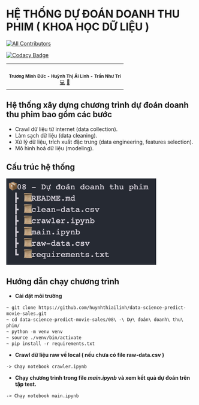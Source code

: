 # HỆ THỐNG DỰ ĐOÁN DOANH THU PHIM ( KHOA HỌC DỮ LIỆU )

[![All Contributors](https://img.shields.io/badge/all_contributors-3-orange.svg?style=flat-square)](#contributors-)

[![Codacy Badge](https://app.codacy.com/project/badge/Grade/6ade1e4b31d343f7863ddf652c17d7be)](https://www.codacy.com/gh/komkat-studio/happy-care-mobile/dashboard?utm_source=github.com&utm_medium=referral&utm_content=komkat-studio/happy-care-mobile&utm_campaign=Badge_Grade)


<table>
  <tr>
    <td align="center"><img src="https://cdn-icons-png.flaticon.com/512/1484/1484079.png" width="500px;" alt=""/><br /><sub><b>Trương Minh Đức - Huỳnh Thị Ái Linh - Trần Như Trí</b></sub></a><br /><a href="https://github.com/huynhthiailinh/data-science-predict-movie-sales" title="Code">💻</a> <a href="https://docs.google.com/document/d/1PdvJukU__2yzCiGH-0PRHPpFHP3JbxKL/edit#" title="Documentation">📖</a>
  </tr>
</table>


## **Hệ thống xây dựng chương trình dự đoán doanh thu phim bao gồm các bước**

- Crawl dữ liệu từ internet (data collection).
- Làm sạch dữ liệu (data cleaning).
- Xử lý dữ liệu, trích xuất đặc trưng (data engineering, features selection).
- Mô hình hoá dữ liệu (modeling).

## Cấu trúc hệ thống

![1656405148798](image/README/1656405148798.png)

## Hướng dẫn chạy chương trình

* **Cài đặt môi trường**

```
~ git clone https://github.com/huynhthiailinh/data-science-predict-movie-sales.git
~ cd data-science-predict-movie-sales/08\ -\ Dự\ đoán\ doanh\ thu\ phim/
~ python -m venv venv
~ source ./venv/bin/activate
~ pip install -r requirements.txt
```

* **Crawl dữ liệu raw về local ( nếu chưa có file raw-data.csv )**

```
-> Chạy notebook crawler.ipynb
```

* **Chạy chương trình trong file *main.ipynb* và xem kết quả dự đoán trên tập test.**

```
-> Chạy notebook main.ipynb
```
